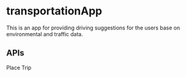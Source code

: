 # transportationApp

This is an app for providing driving suggestions for the users base on environmental and traffic data.

APIs
---------------
Place
Trip

